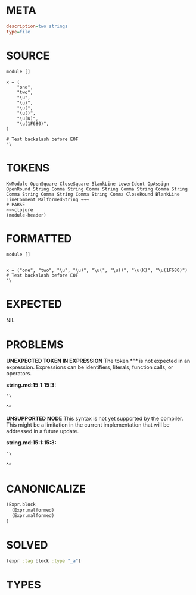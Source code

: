 # META
~~~ini
description=two strings
type=file
~~~
# SOURCE
~~~roc
module []

x = (
	"one",
	"two",
	"\u",
	"\u)",
	"\u(",
	"\u()",
	"\u(K)",
	"\u(1F680)",
)

# Test backslash before EOF
"\
~~~
# TOKENS
~~~text
KwModule OpenSquare CloseSquare BlankLine LowerIdent OpAssign OpenRound String Comma String Comma String Comma String Comma String Comma String Comma String Comma String Comma CloseRound BlankLine LineComment MalformedString ~~~
# PARSE
~~~clojure
(module-header)
~~~
# FORMATTED
~~~roc
module []


x = ("one", "two", "\u", "\u)", "\u(", "\u()", "\u(K)", "\u(1F680)")
# Test backslash before EOF
"\
~~~
# EXPECTED
NIL
# PROBLEMS
**UNEXPECTED TOKEN IN EXPRESSION**
The token **"\** is not expected in an expression.
Expressions can be identifiers, literals, function calls, or operators.

**string.md:15:1:15:3:**
```roc
"\
```
^^


**UNSUPPORTED NODE**
This syntax is not yet supported by the compiler.
This might be a limitation in the current implementation that will be addressed in a future update.

**string.md:15:1:15:3:**
```roc
"\
```
^^


# CANONICALIZE
~~~clojure
(Expr.block
  (Expr.malformed)
  (Expr.malformed)
)
~~~
# SOLVED
~~~clojure
(expr :tag block :type "_a")
~~~
# TYPES
~~~roc
~~~
